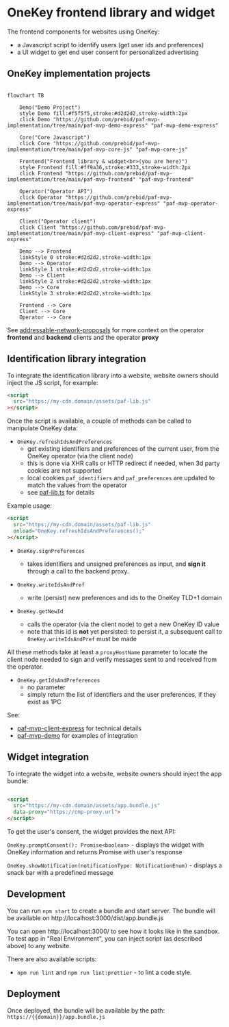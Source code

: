 # OneKey frontend library and widget

The frontend components for websites using OneKey:

- a Javascript script to identify users (get user ids and preferences)
- a UI widget to get end user consent for personalized advertising

## OneKey implementation projects

```mermaid

flowchart TB

    Demo("Demo Project")
    style Demo fill:#f5f5f5,stroke:#d2d2d2,stroke-width:2px
    click Demo "https://github.com/prebid/paf-mvp-implementation/tree/main/paf-mvp-demo-express" "paf-mvp-demo-express"
    
    Core("Core Javascript")
    click Core "https://github.com/prebid/paf-mvp-implementation/tree/main/paf-mvp-core-js" "paf-mvp-core-js"
    
    Frontend("Frontend library & widget<br>(you are here)")
    style Frontend fill:#ff9a36,stroke:#333,stroke-width:2px
    click Frontend "https://github.com/prebid/paf-mvp-implementation/tree/main/paf-mvp-frontend" "paf-mvp-frontend"
    
    Operator("Operator API")
    click Operator "https://github.com/prebid/paf-mvp-implementation/tree/main/paf-mvp-operator-express" "paf-mvp-operator-express"
    
    Client("Operator client")
    click Client "https://github.com/prebid/paf-mvp-implementation/tree/main/paf-mvp-client-express" "paf-mvp-client-express"
    
    Demo --> Frontend
    linkStyle 0 stroke:#d2d2d2,stroke-width:1px
    Demo --> Operator
    linkStyle 1 stroke:#d2d2d2,stroke-width:1px
    Demo --> Client
    linkStyle 2 stroke:#d2d2d2,stroke-width:1px
    Demo --> Core
    linkStyle 3 stroke:#d2d2d2,stroke-width:1px
    
    Frontend --> Core
    Client --> Core
    Operator --> Core

```

See [addressable-network-proposals](https://github.com/prebid/addressability-framework/blob/main/mvp-spec/paf-client-node.md)
for more context on the operator **frontend** and **backend** clients and the operator **proxy**

## Identification library integration

To integrate the identification library into a website, website owners should inject the JS script, for example:

```html
<script
  src="https://my-cdn.domain/assets/paf-lib.js"
></script>
```

Once the script is available, a couple of methods can be called to manipulate OneKey data:

- `OneKey.refreshIdsAndPreferences`
  - get existing identifiers and preferences of the current user, from the OneKey operator (via the client node)
  - this is done via XHR calls or HTTP redirect if needed, when 3d party cookies are not supported
  - local cookies `paf_identifiers` and `paf_preferences` are updated to match the values from the operator
  - see [paf-lib.ts](./src/lib/paf-lib.ts) for details
  
Example usage:
```html
<script
  src="https://my-cdn.domain/assets/paf-lib.js"
  onload="OneKey.refreshIdsAndPreferences();"
></script>
```

- `OneKey.signPreferences`
  - takes identifiers and unsigned preferences as input, and **sign it** through a call to the backend proxy.

- `OneKey.writeIdsAndPref`
  - write (persist) new preferences and ids to the OneKey TLD+1 domain

- `OneKey.getNewId`
  - calls the operator (via the client node) to get a new OneKey ID value
  - note that this id is **not** yet persisted: to persist it, a subsequent call to `OneKey.writeIdsAndPref` must be made

All these methods take at least a `proxyHostName` parameter to locate the client node
needed to sign and verify messages sent to and received from the operator.

- `OneKey.getIdsAndPreferences`
  - no parameter
  - simply return the list of identifiers and the user preferences, if they exist as 1PC

See:

- [paf-mvp-client-express](../paf-mvp-client-express) for technical details
- [paf-mvp-demo](../paf-mvp-demo-express) for examples of integration

## Widget integration

To integrate the widget into a website, website owners should inject the app bundle:

```html

<script 
  src="https://my-cdn.domain/assets/app.bundle.js"
  data-proxy="https://cmp-proxy.url">
</script>
```
To get the user's consent, the widget provides the next API:

`OneKey.promptConsent(): Promise<boolean>` - displays the widget with OneKey information and returns Promise with user's response

`OneKey.showNotification(notificationType: NotificationEnum)` - displays a snack bar with a predefined message

## Development

You can run `npm start` to create a bundle and start server. The bundle will be available on
http://localhost:3000/dist/app.bundle.js

You can open http://localhost:3000/ to see how it looks like in the sandbox. To test app in "Real Environment", you can
inject script (as described above) to any website.

There are also available scripts:

* `npm run lint` and `npm run lint:prettier` - to lint a code style.

## Deployment

Once deployed, the bundle will be available by the path: `https://{{domain}}/app.bundle.js`

